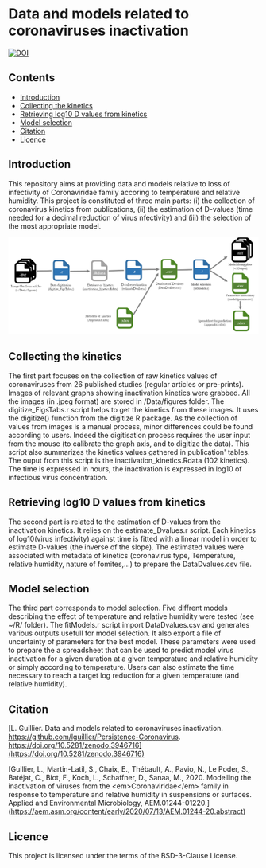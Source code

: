 Data and models related to coronaviruses inactivation 
========

[![DOI](https://zenodo.org/badge/265592462.svg)](https://zenodo.org/badge/latestdoi/265592462)

## Contents
  * [Introduction](#introduction)
  * [Collecting the kinetics](#collecting)
  * [Retrieving log10 D values from kinetics](#retrieve)
  * [Model selection](#selection)
  * [Citation](#citation)
  * [Licence](#licence)
  
## Introduction

This repository aims at providing data and models relative to loss of infectivity of Coronaviridae family accoring to temperature and relative humidity. 
This project is constituted of three main parts: (i) the collection of coronavirus kinetics from publications, (ii) the estimation of D-values (time needed for a decimal reduction of virus nfectivity) and (iii) the selection of the most appropriate model.

<img src='workflow2.png' width="800" />


## Collecting the kinetics

The first part focuses on the collection of raw kinetics values of coronaviruses from 26 published studies (regular articles or pre-prints). Images of relevant graphs showing inactivation kinetics were grabbed. All the images (in .jpeg format) are stored in /Data/figures folder.
The digitize_FigsTabs.r script helps to get the kinetics from these images. It uses the digitize() function from the digitize R package. As the collection of values from images is a manual process, minor differences could be found according to users. Indeed the digitisation process requires the user input from the mouse (to calibrate the graph axis, and to digitize the data).
This script also summarizes the kinetics values gathered in publication' tables. 
The ouput from this script is the inactivation_kinetics.Rdata (102 kinetics). The time is expressed in hours, the inactivation is expressed in log10 of infectious virus concentration.
  

## Retrieving log10 D values from kinetics

The second part is related to the estimation of D-values from the inactivation kinetics. It relies on the estimate_Dvalues.r script. Each kinetics of log10(virus infectivity) against time is fitted with a linear model in order to estimate D-values (the inverse of the slope).
The estimated values were associated with metadata of kinetics (coronavirus type, Temperature, relative humidity, nature of fomites,...) to prepare the DataDvalues.csv file.

## Model selection

The third part corresponds to model selection. Five diffrent models describing the effect of temperature and relative humidity were tested (see ~/R/ folder). 
The fitModels.r script import DataDvalues.csv and generates various outputs usefull for model selection. It also export a file of uncertainty of parameters for the best model. These parameters were used to prepare the a spreadsheet that can be used to predict model virus inactivation for a given duration at a given temperature and relative humidity or simply according to temperature. Users can also estimate the time necessary to reach a target log reduction for a given temperature (and relative humidity).  

## Citation

[L. Guillier. Data and models related to coronaviruses inactivation. https://github.com/lguillier/Persistence-Coronavirus. https://doi.org/10.5281/zenodo.3946716](https://doi.org/10.5281/zenodo.3946716)	

[Guillier, L., Martin-Latil, S., Chaix, E., Thébault, A., Pavio, N., Le Poder, S., Batéjat, C., Biot, F., Koch, L., Schaffner, D., Sanaa, M., 2020. Modelling the inactivation of viruses from the &lt;em&gt;Coronaviridae&lt;/em&gt; family in response to temperature and relative humidity in suspensions or surfaces. Applied and Environmental Microbiology, AEM.01244-01220.] (https://aem.asm.org/content/early/2020/07/13/AEM.01244-20.abstract)

## Licence
This project is licensed under the terms of the BSD-3-Clause License.
